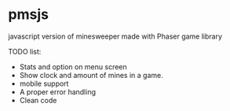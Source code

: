 # pmsjs
javascript version of minesweeper
made with Phaser game library

TODO list:
  * Stats and option on menu screen
  * Show clock and amount of mines in a game.
  * mobile support
  * A proper error handling
  * Clean code